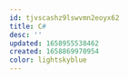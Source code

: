```yaml
---
id: tjvscashz9lswvmn2eoyx62
title: C#
desc: ''
updated: 1658955538462
created: 1658869970954
color: lightskyblue
---
```

